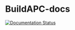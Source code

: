 BuildAPC-docs
=============


[![Documentation Status](https://readthedocs.org/projects/buildapc/badge/?version=latest)](https://readthedocs.org/projects/buildapc/?badge=latest)
